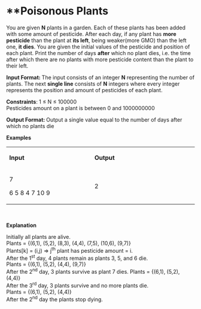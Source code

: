 <h1><strong>**Poisonous Plants</strong></h1>
<p>You are given&nbsp;<strong>N</strong>&nbsp;plants in a garden. Each of these plants has been added with some amount of pesticide. After each day, if any plant has <strong>more pesticide</strong> than the plant at <strong>its left</strong>, being weaker(more GMO) than the left one, <strong>it dies</strong>. You are given the initial values of the pesticide and position of each plant. Print the number of days <strong>after</strong> which no plant dies, i.e. the time after which there are no plants with more pesticide content than the plant to their left.</p>
<p><strong>Input Format: </strong>The input consists of an integer&nbsp;<strong>N</strong> representing the number of plants. The next <strong>single line</strong> consists of&nbsp;<strong>N</strong>&nbsp;integers where every integer represents the position and amount of pesticides of each plant.</p>
<p><strong>Constraints</strong>: 1 &le; N &le; 100000<br /> Pesticides amount on a plant is between 0 and 1000000000</p>
<p><strong>Output Format: </strong>Output a single value equal to the number of days after which no plants die</p>
<p><strong>Examples</strong></p>
<table width="677">
<tbody>
<tr>
<td width="305">
<p><strong>Input</strong></p>
</td>
<td width="372">
<p><strong>Output</strong></p>
</td>
</tr>
<tr>
<td width="305">
<p>7</p>
<p>6 5 8 4 7 10 9</p>
</td>
<td width="372">
<p>2</p>
</td>
</tr>
</tbody>
</table>
<p><strong>&nbsp;</strong></p>
<p><strong>Explanation</strong></p>
<p>Initially all plants are alive.&nbsp;<br /> Plants = {(6,1), (5,2), (8,3), (4,4), (7,5), (10,6), (9,7)}&nbsp;<br /> Plants[k] = (i,j) =&gt; j<sup>th</sup>&nbsp;plant has pesticide amount = i.&nbsp;<br /> After the 1<sup>st</sup>&nbsp;day, 4 plants remain as plants 3, 5, and 6 die.&nbsp;<br /> Plants = {(6,1), (5,2), (4,4), (9,7)}&nbsp;<br /> After the 2<sup>nd</sup>&nbsp;day, 3 plants survive as plant 7 dies. Plants = {(6,1), (5,2), (4,4)}&nbsp;<br /> After the 3<sup>rd</sup>&nbsp;day, 3 plants survive and no more plants die.&nbsp;<br /> Plants = {(6,1), (5,2), (4,4)}&nbsp;<br /> After the 2<sup>nd</sup>&nbsp;day the plants stop dying.</p>
<p>&nbsp;</p>
<p>&nbsp;</p>